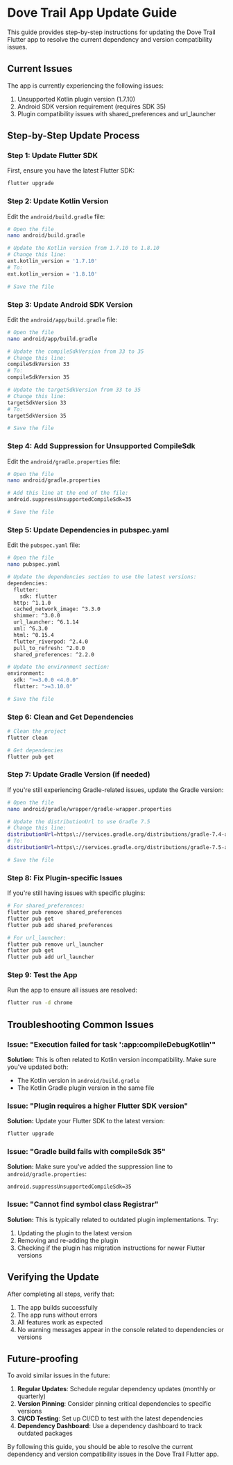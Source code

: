 # Dove Trail App Update Guide

This guide provides step-by-step instructions for updating the Dove Trail Flutter app to resolve the current dependency and version compatibility issues.

## Current Issues

The app is currently experiencing the following issues:

1. Unsupported Kotlin plugin version (1.7.10)
2. Android SDK version requirement (requires SDK 35)
3. Plugin compatibility issues with shared_preferences and url_launcher

## Step-by-Step Update Process

### Step 1: Update Flutter SDK

First, ensure you have the latest Flutter SDK:

```bash
flutter upgrade
```

### Step 2: Update Kotlin Version

Edit the `android/build.gradle` file:

```bash
# Open the file
nano android/build.gradle

# Update the Kotlin version from 1.7.10 to 1.8.10
# Change this line:
ext.kotlin_version = '1.7.10'
# To:
ext.kotlin_version = '1.8.10'

# Save the file
```

### Step 3: Update Android SDK Version

Edit the `android/app/build.gradle` file:

```bash
# Open the file
nano android/app/build.gradle

# Update the compileSdkVersion from 33 to 35
# Change this line:
compileSdkVersion 33
# To:
compileSdkVersion 35

# Update the targetSdkVersion from 33 to 35
# Change this line:
targetSdkVersion 33
# To:
targetSdkVersion 35

# Save the file
```

### Step 4: Add Suppression for Unsupported CompileSdk

Edit the `android/gradle.properties` file:

```bash
# Open the file
nano android/gradle.properties

# Add this line at the end of the file:
android.suppressUnsupportedCompileSdk=35

# Save the file
```

### Step 5: Update Dependencies in pubspec.yaml

Edit the `pubspec.yaml` file:

```bash
# Open the file
nano pubspec.yaml

# Update the dependencies section to use the latest versions:
dependencies:
  flutter:
    sdk: flutter
  http: ^1.1.0
  cached_network_image: ^3.3.0
  shimmer: ^3.0.0
  url_launcher: ^6.1.14
  xml: ^6.3.0
  html: ^0.15.4
  flutter_riverpod: ^2.4.0
  pull_to_refresh: ^2.0.0
  shared_preferences: ^2.2.0

# Update the environment section:
environment:
  sdk: ">=3.0.0 <4.0.0"
  flutter: ">=3.10.0"

# Save the file
```

### Step 6: Clean and Get Dependencies

```bash
# Clean the project
flutter clean

# Get dependencies
flutter pub get
```

### Step 7: Update Gradle Version (if needed)

If you're still experiencing Gradle-related issues, update the Gradle version:

```bash
# Open the file
nano android/gradle/wrapper/gradle-wrapper.properties

# Update the distributionUrl to use Gradle 7.5
# Change this line:
distributionUrl=https\://services.gradle.org/distributions/gradle-7.4-all.zip
# To:
distributionUrl=https\://services.gradle.org/distributions/gradle-7.5-all.zip

# Save the file
```

### Step 8: Fix Plugin-specific Issues

If you're still having issues with specific plugins:

```bash
# For shared_preferences:
flutter pub remove shared_preferences
flutter pub get
flutter pub add shared_preferences

# For url_launcher:
flutter pub remove url_launcher
flutter pub get
flutter pub add url_launcher
```

### Step 9: Test the App

Run the app to ensure all issues are resolved:

```bash
flutter run -d chrome
```

## Troubleshooting Common Issues

### Issue: "Execution failed for task ':app:compileDebugKotlin'"

**Solution:**
This is often related to Kotlin version incompatibility. Make sure you've updated both:
- The Kotlin version in `android/build.gradle`
- The Kotlin Gradle plugin version in the same file

### Issue: "Plugin requires a higher Flutter SDK version"

**Solution:**
Update your Flutter SDK to the latest version:
```bash
flutter upgrade
```

### Issue: "Gradle build fails with compileSdk 35"

**Solution:**
Make sure you've added the suppression line to `android/gradle.properties`:
```
android.suppressUnsupportedCompileSdk=35
```

### Issue: "Cannot find symbol class Registrar"

**Solution:**
This is typically related to outdated plugin implementations. Try:
1. Updating the plugin to the latest version
2. Removing and re-adding the plugin
3. Checking if the plugin has migration instructions for newer Flutter versions

## Verifying the Update

After completing all steps, verify that:

1. The app builds successfully
2. The app runs without errors
3. All features work as expected
4. No warning messages appear in the console related to dependencies or versions

## Future-proofing

To avoid similar issues in the future:

1. **Regular Updates**: Schedule regular dependency updates (monthly or quarterly)
2. **Version Pinning**: Consider pinning critical dependencies to specific versions
3. **CI/CD Testing**: Set up CI/CD to test with the latest dependencies
4. **Dependency Dashboard**: Use a dependency dashboard to track outdated packages

By following this guide, you should be able to resolve the current dependency and version compatibility issues in the Dove Trail Flutter app.
